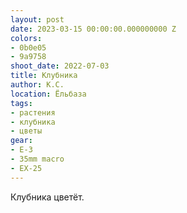 ```yaml
---
layout: post
date: 2023-03-15 00:00:00.000000000 Z
colors:
- 0b0e05
- 9a9758
shoot_date: 2022-07-03
title: Клубника
author: К.С.
location: Ёльбаза
tags:
- растения
- клубника
- цветы
gear:
- E-3
- 35mm macro
- EX-25
---
```

Клубника цветёт.


